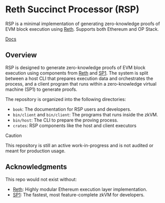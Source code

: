 # Reth Succinct Processor (RSP)

RSP is a minimal implementation of generating zero-knowledge proofs of EVM block execution using [Reth](https://reth.rs). Supports both Ethereum and OP Stack.

[Docs](https://succinctlabs.github.io/rsp/)

## Overview

RSP is designed to generate zero-knowledge proofs of EVM block execution using components from [Reth](https://reth.rs) and [SP1](https://docs.succinct.xyz/docs/sp1/introduction). The system is split between a host CLI that prepares execution data and orchestrates the process, and a client program that runs within a zero-knowledge virtual machine (SP1) to generate proofs.

The repository is organized into the following directories:

* `book`: The documentation for RSP users and developers.
* `bin/client` and `bin/client`: The programs that runs inside the zkVM.
* `bin/host`: The CLI to prepare the proving process.
* `crates`: RSP components like the host and client executors


> [!CAUTION]
>
> This repository is still an active work-in-progress and is not audited or meant for production usage.

## Acknowledgments

This repo would not exist without:

* [Reth](https://reth.rs): Highly modular Ethereum execution layer implementation.
* [SP1](https://github.com/succinctlabs/sp1): The fastest, most feature-complete zkVM for developers.